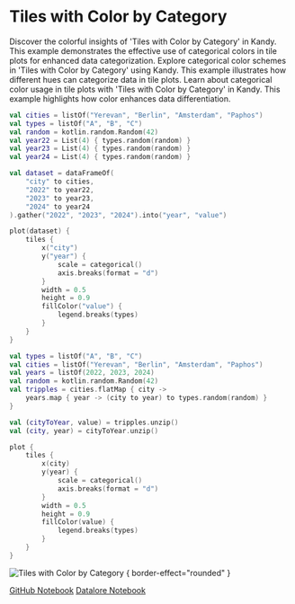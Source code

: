 # Tiles with Color by Category

<web-summary>
Discover the colorful insights of 'Tiles with Color by Category' in Kandy.
This example demonstrates the effective use of categorical colors in tile plots for enhanced data categorization.
</web-summary>

<card-summary>
Explore categorical color schemes in 'Tiles with Color by Category' using Kandy.
This example illustrates how different hues can categorize data in tile plots.
</card-summary>

<link-summary>
Learn about categorical color usage in tile plots with 'Tiles with Color by Category' in Kandy.
This example highlights how color enhances data differentiation.
</link-summary>


<!---IMPORT org.jetbrains.kotlinx.kandy.letsplot.samples.Tiles-->

<!---FUN tiles_color_categories-->
<tabs>
<tab title="Dataframe">

```kotlin
val cities = listOf("Yerevan", "Berlin", "Amsterdam", "Paphos")
val types = listOf("A", "B", "C")
val random = kotlin.random.Random(42)
val year22 = List(4) { types.random(random) }
val year23 = List(4) { types.random(random) }
val year24 = List(4) { types.random(random) }

val dataset = dataFrameOf(
    "city" to cities,
    "2022" to year22,
    "2023" to year23,
    "2024" to year24
).gather("2022", "2023", "2024").into("year", "value")

plot(dataset) {
    tiles {
        x("city")
        y("year") {
            scale = categorical()
            axis.breaks(format = "d")
        }
        width = 0.5
        height = 0.9
        fillColor("value") {
            legend.breaks(types)
        }
    }
}
```

</tab>
<tab title="Collections">

```kotlin
val types = listOf("A", "B", "C")
val cities = listOf("Yerevan", "Berlin", "Amsterdam", "Paphos")
val years = listOf(2022, 2023, 2024)
val random = kotlin.random.Random(42)
val tripples = cities.flatMap { city ->
    years.map { year -> (city to year) to types.random(random) }
}

val (cityToYear, value) = tripples.unzip()
val (city, year) = cityToYear.unzip()

plot {
    tiles {
        x(city)
        y(year) {
            scale = categorical()
            axis.breaks(format = "d")
        }
        width = 0.5
        height = 0.9
        fillColor(value) {
            legend.breaks(types)
        }
    }
}
```

</tab></tabs>
<!---END-->

![Tiles with Color by Category](tiles_color_categories.svg) { border-effect="rounded" }

<seealso style="cards">
       <category ref="example-ktnb">
           <a href="https://github.com/Kotlin/kandy/blob/main/examples/notebooks/lets-plot/samples/tiles/tiles_color_categories.ipynb" summary="View the notebook on our GitHub repository">GitHub Notebook</a>
           <a href="https://datalore.jetbrains.com/report/static/KQKedA4jDrKu63O53gEN0z/En8gUkFpaA3Vd7ofVf8haX" summary="Experiment with this example on Datalore">Datalore Notebook</a>
       </category>
</seealso>
